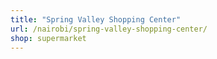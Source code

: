 ```yaml
---
title: "Spring Valley Shopping Center"
url: /nairobi/spring-valley-shopping-center/
shop: supermarket
---
```

